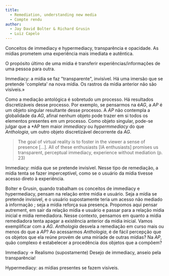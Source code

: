 ```yaml
---
title: 
  - Remediation, understanding new media
  - Compte rendu
author:
  - Jay David Bolter & Richard Grusin
  - Luiz Capelo
---
```


Conceitos de immediacy e hypermediacy, transparência e opacidade. 
As mídias prometem uma experiência mais imediata e autêntica.

O propósito último de uma mídia é transferir experiências/informações de uma pessoa para outra.

Immediacy: a mídia se faz "transparente", invisível. Há uma imersão que se pretende 'completa' na nova mídia. Os rastros da mídia anterior não são visíveis.»

Como a mediação antológica é sobretudo um processo. Há resultados discretizáveis desse processo. Por exemplo, se pensarmos na é*AG*, a *AP* é um objeto singular resultante desse processo. A *AP* não contempla a globalidade da *AG*, afinal nenhum objeto pode trazer em si todos os elementos presentes em um processo. Como objeto singular, pode-se julgar que a *AP tem maior *immediacy* ou *hypermmediacy* do que *Anthologia*, um outro objeto discretizável decorrente da *AG*.

> The goal of virtual reality is to foster in the viewer a sense of presence \[...]. All of these enthusiasts \[IA enthusiasts] promises us transparent, perceptual immediacy, experience without mediation (p. 23)

Immediacy: mídia que se pretende invisível. Nesse tipo de remediação, a mídia tenta se fazer imperceptível, como se o usuário da mídia tivesse acesso direto à experiência. 

Bolter e Grusin, quando trabalham os conceitos de immediacy e hypermediacy, pensam na relação entre mídia e usuário. Seja a mídia se pretende invisível, e o usuário supostamente teria um acesso não mediado à informação ; seja a mídia reforça sua presença. Propomos aqui pensar autrement, em sair da relação mídia e usuário e passar para a relação mídia inicial e mídia remediadora. Nesse contexto, pensamos em quanto a mídia remediadora tenta apagar a existência anterior da mídia inicial. Vamos exemplificar com a *AG*. *Anthologia* desvela a remediação em curso mais ou menos do que a *AP*? Ao acessarmos *Anthologia*, é de fácil percepção que os objetos que ela reúne provém de uma miríade de outras mídias? Na *AP*, quão complexo é estabelecer a procedência dos objetos que a compõem?

Immediacy -> Realismo (supostamente)
Desejo de immediacy, anseio pela transparência!

Hypermediacy: as mídias presentes se fazem visíveis.



